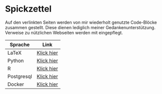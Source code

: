 # Spickzettel
 
Auf den verlinkten Seiten werden von mir wiederholt genutzte Code-Blöcke zusammen gestellt. Diese dienen lediglich meiner Gedankenunterstützung. Verweise zu nützlichen Webseiten werden mit eingepflegt.

<table>
	<thead>
		<tr>
			<th>Sprache</th>
			<th>Link</th>
		</tr>
	</thead>
	<tbody>
		<tr>
			<td>LaTeX</td>
			<td>
				<a href="/TeX.md">Klick hier</a>
			</td>
		</tr>
		<tr>
			<td>Python</td>
			<td>
				<a href="/">Klick hier</a>
			</td>
		</tr>
		<tr>
			<td>R</td>
			<td>
				<a href="/r.md">Klick hier</a>
			</td>
		</tr>
		<tr>
			<td>Postgresql</td>
			<td>
				<a href="/psql.md">Klick hier</a>
			</td>
		</tr>
			<td>Docker</td>
			<td>
				<a href="/docker.md">Klick hier</a>
			</td>
		</tr>
	</tbody>
</table>
